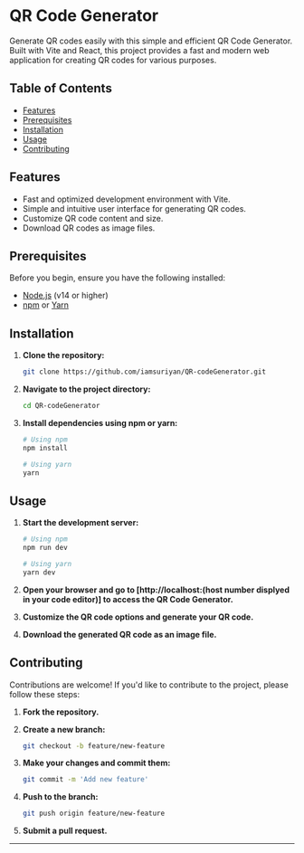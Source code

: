 # QR Code Generator

Generate QR codes easily with this simple and efficient QR Code Generator. Built with Vite and React, this project provides a fast and modern web application for creating QR codes for various purposes.

## Table of Contents

- [Features](#features)
- [Prerequisites](#prerequisites)
- [Installation](#installation)
- [Usage](#usage)
- [Contributing](#contributing)

## Features

- Fast and optimized development environment with Vite.
- Simple and intuitive user interface for generating QR codes.
- Customize QR code content and size.
- Download QR codes as image files.

## Prerequisites

Before you begin, ensure you have the following installed:

- [Node.js](https://nodejs.org/) (v14 or higher)
- [npm](https://www.npmjs.com/) or [Yarn](https://yarnpkg.com/)

## Installation

1. **Clone the repository:**

    ```bash
    git clone https://github.com/iamsuriyan/QR-codeGenerator.git
    ```

2. **Navigate to the project directory:**

    ```bash
    cd QR-codeGenerator
    ```

3. **Install dependencies using npm or yarn:**

    ```bash
    # Using npm
    npm install

    # Using yarn
    yarn
    ```

## Usage

1. **Start the development server:**

    ```bash
    # Using npm
    npm run dev

    # Using yarn
    yarn dev
    ```

2. **Open your browser and go to [http://localhost:(host number displyed in your code editor)] to access the QR Code Generator.**

3. **Customize the QR code options and generate your QR code.**

4. **Download the generated QR code as an image file.**

## Contributing

Contributions are welcome! If you'd like to contribute to the project, please follow these steps:

1. **Fork the repository.**
2. **Create a new branch:**

    ```bash
    git checkout -b feature/new-feature
    ```

3. **Make your changes and commit them:**

    ```bash
    git commit -m 'Add new feature'
    ```

4. **Push to the branch:**

    ```bash
    git push origin feature/new-feature
    ```

5. **Submit a pull request.**


---

